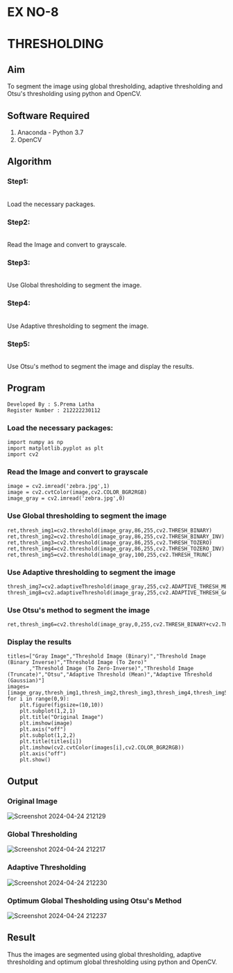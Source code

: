 # EX NO-8
# THRESHOLDING
## Aim
To segment the image using global thresholding, adaptive thresholding and Otsu's thresholding using python and OpenCV.

## Software Required
1. Anaconda - Python 3.7
2. OpenCV

## Algorithm

### Step1:
<br>
Load the necessary packages.

### Step2:
<br>
Read the Image and convert to grayscale.

### Step3:
<br>
Use Global thresholding to segment the image.

### Step4:
<br>
Use Adaptive thresholding to segment the image.

### Step5:
<br>
Use Otsu's method to segment the image and display the results.

## Program
```
Developed By : S.Prema Latha
Register Number : 212222230112
```

### Load the necessary packages:
```PY
import numpy as np
import matplotlib.pyplot as plt
import cv2
```

### Read the Image and convert to grayscale
```PY
image = cv2.imread('zebra.jpg',1)
image = cv2.cvtColor(image,cv2.COLOR_BGR2RGB)
image_gray = cv2.imread('zebra.jpg',0)
```
### Use Global thresholding to segment the image
```PY
ret,thresh_img1=cv2.threshold(image_gray,86,255,cv2.THRESH_BINARY)
ret,thresh_img2=cv2.threshold(image_gray,86,255,cv2.THRESH_BINARY_INV)
ret,thresh_img3=cv2.threshold(image_gray,86,255,cv2.THRESH_TOZERO)
ret,thresh_img4=cv2.threshold(image_gray,86,255,cv2.THRESH_TOZERO_INV)
ret,thresh_img5=cv2.threshold(image_gray,100,255,cv2.THRESH_TRUNC)
```
### Use Adaptive thresholding to segment the image
```PY
thresh_img7=cv2.adaptiveThreshold(image_gray,255,cv2.ADAPTIVE_THRESH_MEAN_C,cv2.THRESH_BINARY,11,2)
thresh_img8=cv2.adaptiveThreshold(image_gray,255,cv2.ADAPTIVE_THRESH_GAUSSIAN_C,cv2.THRESH_BINARY,11,2)
```
### Use Otsu's method to segment the image 
```PY
ret,thresh_img6=cv2.threshold(image_gray,0,255,cv2.THRESH_BINARY+cv2.THRESH_OTSU)
```
### Display the results
```PY
titles=["Gray Image","Threshold Image (Binary)","Threshold Image (Binary Inverse)","Threshold Image (To Zero)"
       ,"Threshold Image (To Zero-Inverse)","Threshold Image (Truncate)","Otsu","Adaptive Threshold (Mean)","Adaptive Threshold (Gaussian)"]
images=[image_gray,thresh_img1,thresh_img2,thresh_img3,thresh_img4,thresh_img5,thresh_img6,thresh_img7,thresh_img8]
for i in range(0,9):
    plt.figure(figsize=(10,10))
    plt.subplot(1,2,1)
    plt.title("Original Image")
    plt.imshow(image)
    plt.axis("off")
    plt.subplot(1,2,2)
    plt.title(titles[i])
    plt.imshow(cv2.cvtColor(images[i],cv2.COLOR_BGR2RGB))
    plt.axis("off")
    plt.show()
```
## Output

### Original Image

![Screenshot 2024-04-24 212129](https://github.com/premalatha-sureshbabu/Thresholdingg/assets/120620842/0ebadfb2-6941-4791-a616-538a7527f326)

### Global Thresholding

![Screenshot 2024-04-24 212217](https://github.com/premalatha-sureshbabu/Thresholdingg/assets/120620842/541ac768-dccb-4ad1-b1ef-52270a796567)

### Adaptive Thresholding

![Screenshot 2024-04-24 212230](https://github.com/premalatha-sureshbabu/Thresholdingg/assets/120620842/8ff579cd-5ab5-42d7-b9ed-af31feb2c777)

### Optimum Global Thesholding using Otsu's Method

![Screenshot 2024-04-24 212237](https://github.com/premalatha-sureshbabu/Thresholdingg/assets/120620842/e43f3218-2e8f-48fb-a445-7162b0ebc17d)

## Result
Thus the images are segmented using global thresholding, adaptive thresholding and optimum global thresholding using python and OpenCV.
